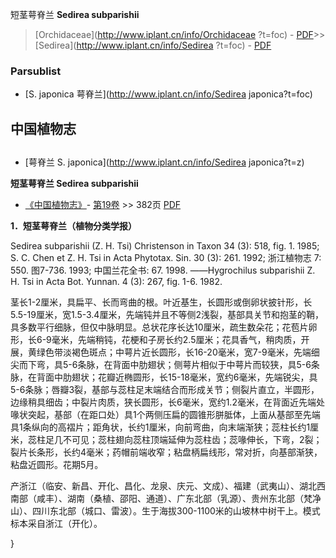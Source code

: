 短茎萼脊兰 **Sedirea subparishii**

> [Orchidaceae](http://www.iplant.cn/info/Orchidaceae ?t=foc) - [PDF](http://iplant.cn/foc/pdf/Orchidaceae.pdf)>>[Sedirea](http://www.iplant.cn/info/Sedirea ?t=foc) - [PDF](http://www.iplant.cn/foc/pdf/Sedirea.pdf)

### Parsublist

* [S.  japonica  萼脊兰](http://www.iplant.cn/info/Sedirea japonica?t=foc)

## 中国植物志

## 
* [萼脊兰  S.  japonica](http://www.iplant.cn/info/Sedirea japonica?t=z)

**短茎萼脊兰 Sedirea subparishii**

* [《中国植物志》](http://www.iplant.cn/frps)- [第19卷](http://www.iplant.cn/frps/vol/19) >> 382页 [PDF](http://www.iplant.cn/frps/pdf/19/382.pdf)

**1．短茎萼脊兰（植物分类学报）**

Sedirea subparishii (Z. H. Tsi) Christenson in Taxon 34 (3): 518, fig. 1. 1985; S. C. Chen et Z. H. Tsi in Acta Phytotax. Sin. 30 (3): 261. 1992; 浙江植物志 7: 550. 图7-736. 1993; 中国兰花全书: 67. 1998. ——Hygrochilus subparishii Z. H. Tsi in Acta Bot. Yunnan. 4 (3): 267, fig. 1-6. 1982.

茎长1-2厘米，具扁平、长而弯曲的根。叶近基生，长圆形或倒卵状披针形，长5.5-19厘米，宽1.5-3.4厘米，先端钝并且不等侧2浅裂，基部具关节和抱茎的鞘，具多数平行细脉，但仅中脉明显。总状花序长达10厘米，疏生数朵花；花苞片卵形，长6-9毫米，先端稍钝，花梗和子房长约2.5厘米；花具香气，稍肉质，开展，黄绿色带淡褐色斑点；中萼片近长圆形，长16-20毫米，宽7-9毫米，先端细尖而下弯，具5-6条脉，在背面中肋翅状；侧萼片相似于中萼片而较狭，具5-6条脉，在背面中肋翅状；花瓣近椭圆形，长15-18毫米，宽约6毫米，先端锐尖，具5-6条脉；唇瓣3裂，基部与蕊柱足末端结合而形成关节；侧裂片直立，半圆形，边缘稍具细齿；中裂片肉质，狭长圆形，长6毫米，宽约1.2毫米，在背面近先端处喙状突起，基部（在距口处）具1个两侧压扁的圆锥形胼胝体，上面从基部至先端具1条纵向的高褶片；距角状，长约1厘米，向前弯曲，向末端渐狭；蕊柱长约1厘米，蕊柱足几不可见；蕊柱翅向蕊柱顶端延伸为蕊柱齿；蕊喙伸长，下弯，2裂；裂片长条形，长约4毫米；药帽前端收窄；粘盘柄扁线形，常对折，向基部渐狭，粘盘近圆形。花期5月。

产浙江（临安、新昌、开化、昌化、龙泉、庆元、文成）、福建（武夷山）、湖北西南部（咸丰）、湖南（桑植、邵阳、通道）、广东北部（乳源）、贵州东北部（梵净山）、四川东北部（城口、雷波）。生于海拔300-1100米的山坡林中树干上。模式标本采自浙江（开化）。

}